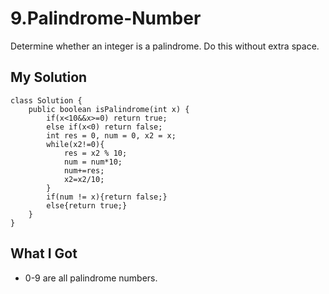 # 9.Palindrome-Number
Determine whether an integer is a palindrome. Do this without extra space.
## My Solution
```
class Solution {
    public boolean isPalindrome(int x) {
        if(x<10&&x>=0) return true;
        else if(x<0) return false;
        int res = 0, num = 0, x2 = x;
        while(x2!=0){
            res = x2 % 10;
            num = num*10;
            num+=res;
            x2=x2/10;
        }
        if(num != x){return false;}
        else{return true;}
    }
}
```
## What I Got
- 0-9 are all palindrome numbers.

